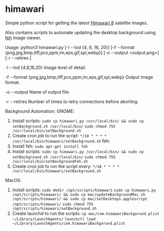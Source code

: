 # himawari

Simple python script for getting the latest <a href="http://himawari8.nict.go.jp">Himawari 8</a> satellite images.

Also contains scripts to automate updating the desktop background using <a href="https://feh.finalrewind.org/">feh</a> image viewer.

Usage:
python3 himawari.py [-l --lod {4, 8, 16, 20}] [-f --format {png,jpg,bmp,tiff,pcx,ppm,im,eps,gif,spi,webp}] [-o --output <output.png>] [-r --retires <int>]

-l --lod {4,8,16,20}      Image level of detail.

-f --format {png,jpg,bmp,tiff,pcx,ppm,im,eps,gif,spi,webp}      Output image format.

-o --output      Name of output file.

-r --retires      Number of times to retry connections before aborting. 


Background Automation:
  GNOME:
  1. Install scripts:
    `sudo cp himawari.py /usr/local/bin/ && sudo cp setBackground.sh /usr/local/bin/`
    `sudo chmod 755 /usr/local/bin/setBackground.sh`
  2. Create cron job to run the script:
    `*/10 * * * * /usr/local/bin/himawari/setBackground.sh`
  feh:
  1. Install feh:
    `sudo apt-get install feh`
  2. Install scripts:
    `sudo cp himawari.py /usr/local/bin/ && sudo cp setBackground.sh /usr/local/bin/`
    `sudo chmod 755 /usr/local/bin/setBackgroundFeh.sh`
  3. Create cron job to run the script every:
    `*/10 * * * * /usr/local/bin/himawari/setBackground.sh`

  MacOS:
  1. Install scripts:
    `sudo mkdir /opt/scripts/himawari`
    `sudo cp himawari.py /opt/scripts/himawari/ && sudo cp mac/updateBackgroundMac.sh /opt/scripts/himawari/ && sudo cp mac/setDesktops.applescript /opt/scripts/himawari/`
    `sudo chmod 755 /opt/scripts/himawari/setBackground.sh`
  2. Create launchd to run the scripts:
    `cp mac/com.himawariBackgorund.plist ~/Library/LaunchAgents/`
    `launchctl load ~/Library/LaunchAgents/com.himawariBackgorund.plist`
